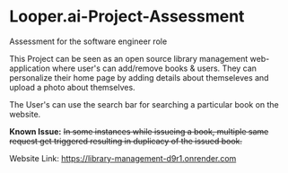 # Looper.ai-Project-Assessment
Assessment for the software engineer role

This Project can be seen as an open source library management web-application where user's can add/remove books & users. 
They can personalize their home page by adding details about themseleves and upload a photo about themselves.

The User's can use the search bar for searching a particular book on the website.

**Known Issue:**
~~In some instances while issueing a book, multiple same request get triggered resulting in duplicacy of the issued book.~~

Website Link: https://library-management-d9r1.onrender.com
